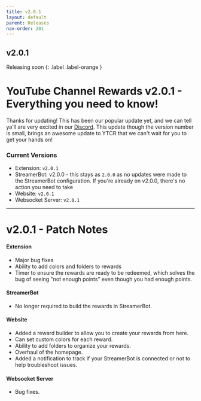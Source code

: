 ```yaml
---
title: v2.0.1
layout: default
parent: Releases
nav-order: 201
---
```


## v2.0.1
Releasing soon
{: .label .label-orange }

# YouTube Channel Rewards v2.0.1 - Everything you need to know!

Thanks for updating! This has been our popular update yet, and we can tell ya'll are very excited in our [Discord](https://gezel.io/discord). This update though the version number is small, brings an awesome update to YTCR that we can't wait for you to get your hands on!

### Current Versions

- Extension: `v2.0.1`
- StreamerBot: v2.0.0 - this stays as `2.0.0` as no updates were made to the StreamerBot configuration. If you're already on v2.0.0, there's no action you need to take
- Website: `v2.0.1`
- Websocket Server: `v2.0.1`

---
# v2.0.1 - Patch Notes

#### Extension
- Major bug fixes
- Ability to add colors and folders to rewards
- Timer to ensure the rewards are ready to be redeemed, which solves the bug of seeing "not enough points" even though you had enough points.

#### StreamerBot
- No longer required to build the rewards in StreamerBot.

#### Website
- Added a reward builder to allow you to create your rewards from here.
- Can set custom colors for each reward.
- Ability to add folders to organize your rewards.
- Overhaul of the homepage.
- Added a notification to track if your StreamerBot is connected or not to help troubleshoot issues.

#### Websocket Server
- Bug fixes.


[github]: https://github.com/gezelio/ytcr